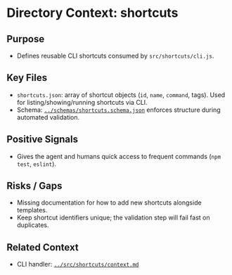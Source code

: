 # Directory Context: shortcuts

## Purpose

- Defines reusable CLI shortcuts consumed by `src/shortcuts/cli.js`.

## Key Files

- `shortcuts.json`: array of shortcut objects (`id`, `name`, `command`, tags). Used for listing/showing/running shortcuts via CLI.
- Schema: [`../schemas/shortcuts.schema.json`](../schemas/shortcuts.schema.json) enforces structure during automated validation.

## Positive Signals

- Gives the agent and humans quick access to frequent commands (`npm test`, `eslint`).

## Risks / Gaps

- Missing documentation for how to add new shortcuts alongside templates.
- Keep shortcut identifiers unique; the validation step will fail fast on duplicates.

## Related Context

- CLI handler: [`../src/shortcuts/context.md`](../src/shortcuts/context.md)
